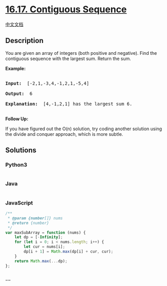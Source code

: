 # [16.17. Contiguous Sequence](https://leetcode-cn.com/problems/contiguous-sequence-lcci)

[中文文档](/lcci/16.17.Contiguous%20Sequence/README.md)

## Description

<p>You are given an array of integers (both positive and negative). Find the contiguous sequence with the largest sum. Return the sum.</p>

<p><strong>Example: </strong></p>

<pre>

<strong>Input: </strong> [-2,1,-3,4,-1,2,1,-5,4]

<strong>Output: </strong> 6

<strong>Explanation: </strong> [4,-1,2,1] has the largest sum 6.

</pre>

<p><strong>Follow Up: </strong></p>

<p>If you have figured out the O(n) solution, try coding another solution using the divide and conquer approach, which is more subtle.</p>

## Solutions

<!-- tabs:start -->

### **Python3**

```python

```

### **Java**

```java

```

### **JavaScript**

```js
/**
 * @param {number[]} nums
 * @return {number}
 */
var maxSubArray = function (nums) {
    let dp = [-Infinity];
    for (let i = 0; i < nums.length; i++) {
        let cur = nums[i];
        dp[i + 1] = Math.max(dp[i] + cur, cur);
    }
    return Math.max(...dp);
};
```

### **...**

```

```

<!-- tabs:end -->
